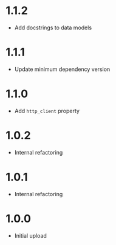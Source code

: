 # 1.1.2
- Add docstrings to data models

# 1.1.1
- Update minimum dependency version

# 1.1.0
- Add `http_client` property

# 1.0.2
- Internal refactoring

# 1.0.1
- Internal refactoring

# 1.0.0
- Initial upload
